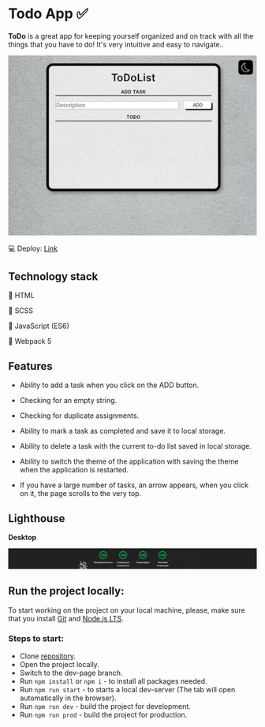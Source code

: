 # **Todo App :white_check_mark:**

**ToDo** is a great app for keeping yourself organized and on track with all the things that you have to do! It's very intuitive and easy to navigate..

![readmePhoto](/assets/images/readmePhotos/readmePhoto.jpg)

💻 Deploy: [Link](https://w0x3r.github.io/TODO-APP/)

## Technology stack

:red_circle: HTML

:red_circle: SCSS

:red_circle: JavaScript (ES6)

:red_circle: Webpack 5

## Features

- Ability to add a task when you click on the ADD button.

- Checking for an empty string.

- Checking for duplicate assignments.

- Ability to mark a task as completed and save it to local storage.

- Ability to delete a task with the current to-do list saved in local storage.

- Ability to switch the theme of the application with saving the theme when the application is restarted.

- If you have a large number of tasks, an arrow appears, when you click on it, the page scrolls to the very top.

## Lighthouse

**Desktop**

![lightHouse](/assets/images/readmePhotos/lightHouse.jpg)

## Run the project locally:

To start working on the project on your local machine, please, make sure that you install [Git](https://git-scm.com/downloads) and [Node.js LTS](https://nodejs.org/en/download).

### Steps to start:

- Clone [repository](https://github.com/W0x3R/TODO-APP).
- Open the project locally.
- Switch to the dev-page branch.
- Run `npm install` or `npm i` - to install all packages needed.
- Run `npm run start` - to starts a local dev-server (The tab will open automatically in the browser).
- Run `npm run dev` - build the project for development.
- Run `npm run prod` - build the project for production.
